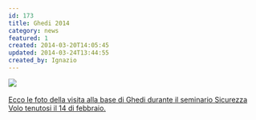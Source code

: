 ```yaml
---
id: 173
title: Ghedi 2014
category: news
featured: 1
created: 2014-03-20T14:05:45
updated: 2014-03-24T13:44:55
created_by: Ignazio
---
```


<p>
 <a href="gallery/category/40-2014-02-ghedi" target="_blank">
  <img border="0" src="images/phocagallery/2014-02-ghedi/thumbs/phoca_thumb_l_2014-02-14-15-30-10-ghedi.jpg"/>
  <br/>
  <br/>
  Ecco le foto della visita alla base di Ghedi durante il seminario Sicurezza Volo tenutosi il 14 di febbraio.
 </a>
</p>
